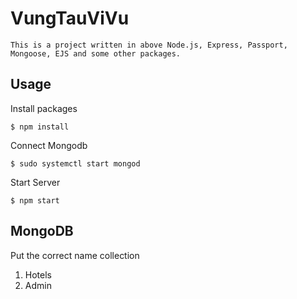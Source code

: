# VungTauViVu
    This is a project written in above Node.js, Express, Passport, Mongoose, EJS and some other packages.
## Usage

Install packages
```
$ npm install
```
Connect Mongodb
```
$ sudo systemctl start mongod
```

Start Server
```
$ npm start
```
## MongoDB
Put the correct name collection 
1. Hotels
1. Admin 
